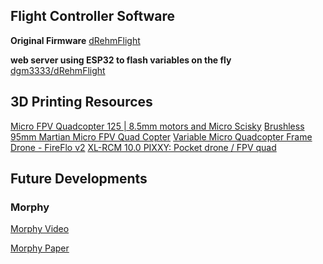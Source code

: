 
## Flight Controller Software

**Original Firmware**
[dRehmFlight](https://github.com/nickrehm/dRehmFlight)

**web server using ESP32 to flash variables on the fly**
[dgm3333/dRehmFlight](https://github.com/dgm3333/dRehmFlight)

## 3D Printing Resources

[Micro FPV Quadcopter 125 | 8.5mm motors and Micro Scisky](https://www.thingiverse.com/thing:1661352)
[Brushless 95mm Martian Micro FPV Quad Copter](https://www.thingiverse.com/thing:1812120)
[Variable Micro Quadcopter Frame](https://www.thingiverse.com/thing:1310705)
[Drone - FireFlo v2](https://www.thingiverse.com/thing:1133306)
[XL-RCM 10.0 PIXXY: Pocket drone / FPV quad](https://www.thingiverse.com/thing:272234)

## Future Developments

### Morphy

[Morphy Video](https://www.youtube.com/watch?v=C6l7Vklbc9k)

[Morphy Paper](https://advanced.onlinelibrary.wiley.com/doi/10.1002/aisy.202400493?af=R)